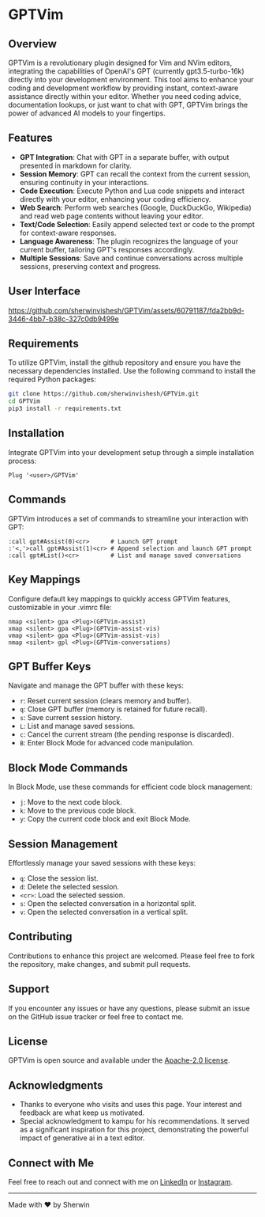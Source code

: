 # GPTVim

## Overview
GPTVim is a revolutionary plugin designed for Vim and NVim editors, integrating the capabilities of OpenAI's GPT (currently gpt3.5-turbo-16k) directly into your development environment. This tool aims to enhance your coding and development workflow by providing instant, context-aware assistance directly within your editor. Whether you need coding advice, documentation lookups, or just want to chat with GPT, GPTVim brings the power of advanced AI models to your fingertips.

## Features
- **GPT Integration**: Chat with GPT in a separate buffer, with output presented in markdown for clarity.
- **Session Memory**: GPT can recall the context from the current session, ensuring continuity in your interactions.
- **Code Execution**: Execute Python and Lua code snippets and interact directly with your editor, enhancing your coding efficiency.
- **Web Search**: Perform web searches (Google, DuckDuckGo, Wikipedia) and read web page contents without leaving your editor.
- **Text/Code Selection**: Easily append selected text or code to the prompt for context-aware responses.
- **Language Awareness**: The plugin recognizes the language of your current buffer, tailoring GPT's responses accordingly.
- **Multiple Sessions**: Save and continue conversations across multiple sessions, preserving context and progress.

## User Interface

https://github.com/sherwinvishesh/GPTVim/assets/60791187/fda2bb9d-3446-4bb7-b38c-327c0db9499e

## Requirements
To utilize GPTVim, install the github repository and ensure you have the necessary dependencies installed. Use the following command to install the required Python packages:
```bash
git clone https://github.com/sherwinvishesh/GPTVim.git
cd GPTVim
pip3 install -r requirements.txt
```

## Installation
Integrate GPTVim into your development setup through a simple installation process:
```vim
Plug '<user>/GPTVim'
```

## Commands
GPTVim introduces a set of commands to streamline your interaction with GPT:
```
:call gpt#Assist(0)<cr>      # Launch GPT prompt
:'<,'>call gpt#Assist(1)<cr> # Append selection and launch GPT prompt
:call gpt#List()<cr>         # List and manage saved conversations
```

## Key Mappings
Configure default key mappings to quickly access GPTVim features, customizable in your .vimrc file:
```
nmap <silent> gpa <Plug>(GPTVim-assist)
xmap <silent> gpa <Plug>(GPTVim-assist-vis)
vmap <silent> gpa <Plug>(GPTVim-assist-vis)
nmap <silent> gpl <Plug>(GPTVim-conversations)
```

## GPT Buffer Keys
Navigate and manage the GPT buffer with these keys:
- `r`: Reset current session (clears memory and buffer).
- `q`: Close GPT buffer (memory is retained for future recall).
- `s`: Save current session history.
- `L`: List and manage saved sessions.
- `c`: Cancel the current stream (the pending response is discarded).
- `B`: Enter Block Mode for advanced code manipulation.

## Block Mode Commands
In Block Mode, use these commands for efficient code block management:
- `j`: Move to the next code block.
- `k`: Move to the previous code block.
- `y`: Copy the current code block and exit Block Mode.

## Session Management
Effortlessly manage your saved sessions with these keys:
- `q`: Close the session list.
- `d`: Delete the selected session.
- `<cr>`: Load the selected session.
- `s`: Open the selected conversation in a horizontal split.
- `v`: Open the selected conversation in a vertical split.

## Contributing

Contributions to enhance this project are welcomed. Please feel free to fork the repository, make changes, and submit pull requests.

## Support

If you encounter any issues or have any questions, please submit an issue on the GitHub issue tracker or feel free to contact me.


## License

GPTVim is open source and available under the [Apache-2.0 license](LICENSE).

## Acknowledgments


- Thanks to everyone who visits and uses this page. Your interest and feedback are what keep us motivated.
- Special acknowledgment to kampu for his recommendations. It served as a significant inspiration for this project, demonstrating the powerful impact of generative ai in a text editor.

## Connect with Me

Feel free to reach out and connect with me on [LinkedIn](https://www.linkedin.com/in/sherwinvishesh) or [Instagram](https://www.instagram.com/sherwinvishesh/).

---

Made with ❤️ by Sherwin
